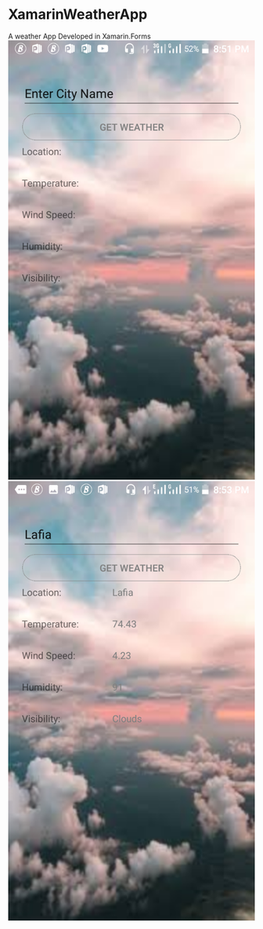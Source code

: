 # XamarinWeatherApp
A weather App Developed in Xamarin.Forms
![alt text](https://github.com/Leekogram/XamarinWeatherApp/blob/master/Screenshot_20200920-205122.png?raw=true)
![alt text](https://github.com/Leekogram/XamarinWeatherApp/blob/master/Screenshot_20200920-205358.png?raw=true)
